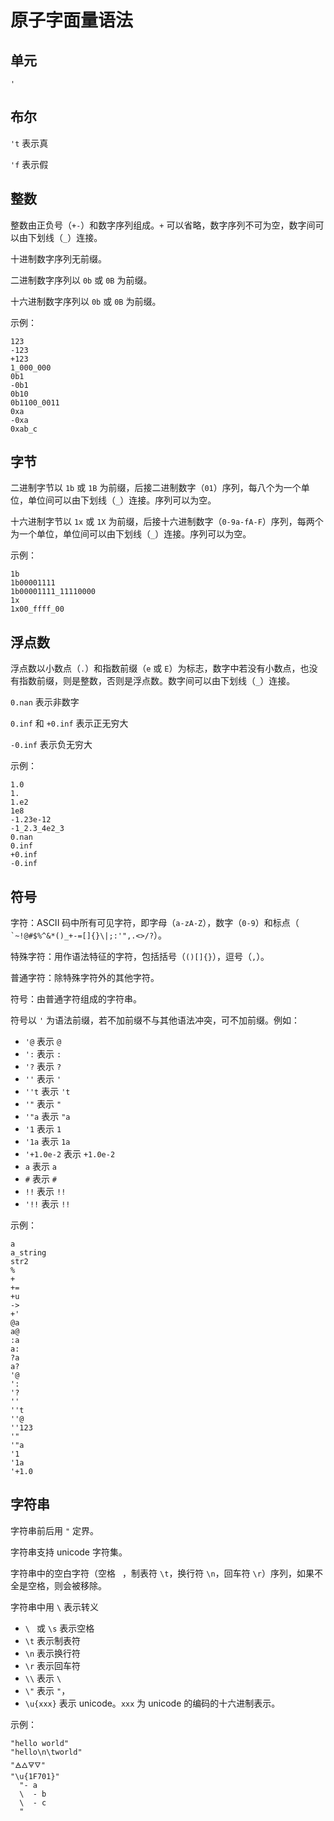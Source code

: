 # 原子字面量语法

## 单元

`'`

## 布尔

`'t` 表示真

`'f` 表示假

## 整数

整数由正负号（`+-`）和数字序列组成。`+` 可以省略，数字序列不可为空，数字间可以由下划线（`_`）连接。

十进制数字序列无前缀。

二进制数字序列以 `0b` 或 `0B` 为前缀。

十六进制数字序列以 `0b` 或 `0B` 为前缀。

示例：

```air
123
-123
+123
1_000_000
0b1
-0b1
0b10
0b1100_0011
0xa
-0xa
0xab_c
```

## 字节

二进制字节以 `1b` 或 `1B` 为前缀，后接二进制数字（`01`）序列，每八个为一个单位，单位间可以由下划线（`_`）连接。序列可以为空。

十六进制字节以 `1x` 或 `1X` 为前缀，后接十六进制数字（`0-9a-fA-F`）序列，每两个为一个单位，单位间可以由下划线（`_`）连接。序列可以为空。

示例：

```air
1b
1b00001111
1b00001111_11110000
1x
1x00_ffff_00
```

## 浮点数

浮点数以小数点（`.`）和指数前缀（`e` 或 `E`）为标志，数字中若没有小数点，也没有指数前缀，则是整数，否则是浮点数。数字间可以由下划线（`_`）连接。

`0.nan` 表示非数字

`0.inf` 和 `+0.inf` 表示正无穷大

`-0.inf` 表示负无穷大

示例：

```air
1.0
1.
1.e2
1e8
-1.23e-12
-1_2.3_4e2_3
0.nan
0.inf
+0.inf
-0.inf
```

## 符号

字符：ASCII 码中所有可见字符，即字母（`a-zA-Z`），数字（`0-9`）和标点（`` `~!@#$%^&*()_+-=[]{}\|;:'",.<>/?``）。

特殊字符：用作语法特征的字符，包括括号（`()[]{}`），逗号（`,`）。

普通字符：除特殊字符外的其他字符。

符号：由普通字符组成的字符串。

符号以 `'` 为语法前缀，若不加前缀不与其他语法冲突，可不加前缀。例如：

- `'@` 表示 `@`
- `':` 表示 `:`
- `'?` 表示 `?`
- `''` 表示 `'`
- `''t` 表示 `'t`
- `'"` 表示 `"`
- `'"a` 表示 `"a`
- `'1` 表示 `1`
- `'1a` 表示 `1a`
- `'+1.0e-2` 表示 `+1.0e-2`
- `a` 表示 `a`
- `#` 表示 `#`
- `!!` 表示 `!!`
- `'!!` 表示 `!!`

示例：

```air
a
a_string
str2
%
+
+=
+u
->
+'
@a
a@
:a
a:
?a
a?
'@
':
'?
''
''t
''@
''123
'"
'"a
'1
'1a
'+1.0
```

## 字符串

字符串前后用 `"` 定界。

字符串支持 unicode 字符集。

字符串中的空白字符（空格 ` `，制表符 `\t`，换行符 `\n`，回车符 `\r`）序列，如果不全是空格，则会被移除。

字符串中用 `\` 表示转义

- `\ ` 或 `\s` 表示空格
- `\t` 表示制表符
- `\n` 表示换行符
- `\r` 表示回车符
- `\\` 表示 `\`
- `\"` 表示 `"`，
- `\u{xxx}` 表示 unicode。`xxx` 为 unicode 的编码的十六进制表示。

示例：

```air
"hello world"
"hello\n\tworld"
"🜁🜂🜃🜄"
"\u{1F701}"
  "- a
  \  - b
  \  - c
  "
```
